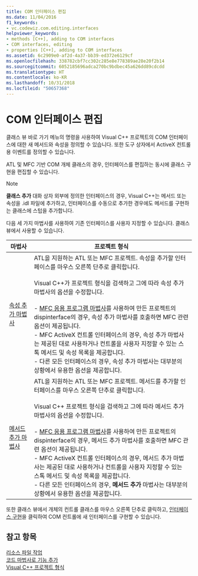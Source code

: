 ```yaml
---
title: COM 인터페이스 편집
ms.date: 11/04/2016
f1_keywords:
- vc.codewiz.com.editing.interfaces
helpviewer_keywords:
- methods [C++], adding to COM interfaces
- COM interfaces, editing
- properties [C++], adding to COM interfaces
ms.assetid: 6c2909e0-af2d-4a37-bb39-ed372e6129cf
ms.openlocfilehash: 338782cbf7cc302c285e8e778389ae28e20f2b14
ms.sourcegitcommit: 6052185696adca270bc9bdbec45a626dd89cdcdd
ms.translationtype: HT
ms.contentlocale: ko-KR
ms.lasthandoff: 10/31/2018
ms.locfileid: "50657368"
---
```

# <a name="editing-a-com-interface"></a>COM 인터페이스 편집

클래스 뷰 바로 가기 메뉴의 명령을 사용하여 Visual C++ 프로젝트의 COM 인터페이스에 대한 새 메서드와 속성을 정의할 수 있습니다. 또한 도구 상자에서 ActiveX 컨트롤용 이벤트를 정의할 수 있습니다.

ATL 및 MFC 기반 COM 개체 클래스의 경우, 인터페이스를 편집하는 동시에 클래스 구현을 편집할 수 있습니다.

> [!NOTE]
>  **클래스 추가** 대화 상자 외부에 정의한 인터페이스의 경우, Visual C++는 메서드 또는 속성을 .idl 파일에 추가하고, 인터페이스를 수동으로 추가한 경우에도 메서드를 구현하는 클래스에 스텁을 추가합니다.

다음 세 가지 마법사를 사용하여 기존 인터페이스를 사용자 지정할 수 있습니다. 클래스 뷰에서 사용할 수 있습니다.

|마법사|프로젝트 형식|
|------------|------------------|
|[속성 추가 마법사](../ide/names-add-property-wizard.md)|ATL을 지원하는 ATL 또는 MFC 프로젝트. 속성을 추가할 인터페이스를 마우스 오른쪽 단추로 클릭합니다.<br /><br />Visual C++가 프로젝트 형식을 검색하고 그에 따라 속성 추가 마법사의 옵션을 수정합니다.<br /><br />- [MFC 응용 프로그램 마법사](../mfc/reference/mfc-application-wizard.md)를 사용하여 만든 프로젝트의 dispinterface의 경우, 속성 추가 마법사를 호출하면 MFC 관련 옵션이 제공됩니다.<br />- MFC ActiveX 컨트롤 인터페이스의 경우, 속성 추가 마법사는 제공된 대로 사용하거나 컨트롤을 사용자 지정할 수 있는 스톡 메서드 및 속성 목록을 제공합니다.<br />- 다른 모든 인터페이스의 경우, 속성 추가 마법사는 대부분의 상황에서 유용한 옵션을 제공합니다.|
|[메서드 추가 마법사](../ide/add-method-wizard.md)|ATL을 지원하는 ATL 또는 MFC 프로젝트. 메서드를 추가할 인터페이스를 마우스 오른쪽 단추로 클릭합니다.<br /><br />Visual C++ 프로젝트 형식을 검색하고 그에 따라 메서드 추가 마법사의 옵션을 수정합니다.<br /><br />- [MFC 응용 프로그램 마법사](../mfc/reference/mfc-application-wizard.md)를 사용하여 만든 프로젝트의 dispinterface의 경우, 메서드 추가 마법사를 호출하면 MFC 관련 옵션이 제공됩니다.<br />- MFC ActiveX 컨트롤 인터페이스의 경우, 메서드 추가 마법사는 제공된 대로 사용하거나 컨트롤을 사용자 지정할 수 있는 스톡 메서드 및 속성 목록을 제공합니다.<br />- 다른 모든 인터페이스의 경우, **메서드 추가** 마법사는 대부분의 상황에서 유용한 옵션을 제공합니다.|

또한 클래스 뷰에서 개체의 컨트롤 클래스를 마우스 오른쪽 단추로 클릭하고, [인터페이스 구현](../ide/implement-interface-wizard.md)을 클릭하여 COM 컨트롤에 새 인터페이스를 구현할 수 있습니다.

## <a name="see-also"></a>참고 항목

[리소스 파일 작업](../windows/working-with-resource-files.md)<br>
[코드 마법사로 기능 추가](../ide/adding-functionality-with-code-wizards-cpp.md)<br>
[Visual C++ 프로젝트 형식](../ide/visual-cpp-project-types.md)